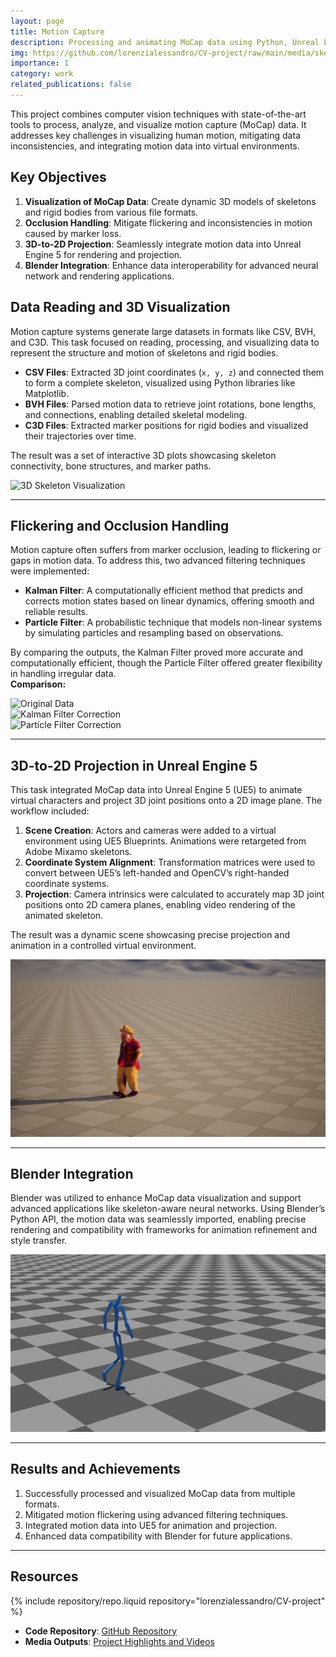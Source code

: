 ```yaml
---
layout: page
title: Motion Capture
description: Processing and animating MoCap data using Python, Unreal Engine 5, and Blender
img: https://github.com/lorenzialessandro/CV-project/raw/main/media/skeletonProjection.png
importance: 1
category: work
related_publications: false
---
```


This project combines computer vision techniques with state-of-the-art tools to process, analyze, and visualize motion capture (MoCap) data. It addresses key challenges in visualizing human motion, mitigating data inconsistencies, and integrating motion data into virtual environments.

## Key Objectives
1. **Visualization of MoCap Data**: Create dynamic 3D models of skeletons and rigid bodies from various file formats.
2. **Occlusion Handling**: Mitigate flickering and inconsistencies in motion caused by marker loss.
3. **3D-to-2D Projection**: Seamlessly integrate motion data into Unreal Engine 5 for rendering and projection.
4. **Blender Integration**: Enhance data interoperability for advanced neural network and rendering applications.


## Data Reading and 3D Visualization
Motion capture systems generate large datasets in formats like CSV, BVH, and C3D. This task focused on reading, processing, and visualizing data to represent the structure and motion of skeletons and rigid bodies.  
- **CSV Files**: Extracted 3D joint coordinates (`x, y, z`) and connected them to form a complete skeleton, visualized using Python libraries like Matplotlib.  
- **BVH Files**: Parsed motion data to retrieve joint rotations, bone lengths, and connections, enabling detailed skeletal modeling.  
- **C3D Files**: Extracted marker positions for rigid bodies and visualized their trajectories over time.  

The result was a set of interactive 3D plots showcasing skeleton connectivity, bone structures, and marker paths.  
  
<div class="row justify-content-sm-center">
    <div class="col-sm-8 mt-3 mt-md-0">
        <img src="https://github.com/lorenzialessandro/CV-project/raw/main/media/skeleton.gif" title="3D Skeleton Visualization" class="img-fluid rounded z-depth-1">
    </div>
</div>

---

## Flickering and Occlusion Handling
Motion capture often suffers from marker occlusion, leading to flickering or gaps in motion data. To address this, two advanced filtering techniques were implemented:  
- **Kalman Filter**: A computationally efficient method that predicts and corrects motion states based on linear dynamics, offering smooth and reliable results.
- **Particle Filter**: A probabilistic technique that models non-linear systems by simulating particles and resampling based on observations.  

By comparing the outputs, the Kalman Filter proved more accurate and computationally efficient, though the Particle Filter offered greater flexibility in handling irregular data.  
**Comparison:**  

<div class="row justify-content-sm-center">
    <div class="col-sm mt-3 mt-md-0">
        <img src="https://github.com/lorenzialessandro/CV-project/raw/main/media/ragnetto-basic.gif" title="Original Data" class="img-fluid rounded z-depth-1" >
    </div>
    <div class="col-sm mt-3 mt-md-0">
        <img src="https://github.com/lorenzialessandro/CV-project/raw/main/media/ragnetto-KF.gif" title="Kalman Filter Correction" class="img-fluid rounded z-depth-1" >
    </div>
    <div class="col-sm mt-3 mt-md-0">
        <img src="https://github.com/lorenzialessandro/CV-project/raw/main/media/ragnetto-PF.gif" title="Particle Filter Correction" class="img-fluid rounded z-depth-1" >
    </div>
</div>


---

## 3D-to-2D Projection in Unreal Engine 5
This task integrated MoCap data into Unreal Engine 5 (UE5) to animate virtual characters and project 3D joint positions onto a 2D image plane. The workflow included:  
1. **Scene Creation**: Actors and cameras were added to a virtual environment using UE5 Blueprints. Animations were retargeted from Adobe Mixamo skeletons.  
2. **Coordinate System Alignment**: Transformation matrices were used to convert between UE5’s left-handed and OpenCV’s right-handed coordinate systems.  
3. **Projection**: Camera intrinsics were calculated to accurately map 3D joint positions onto 2D camera planes, enabling video rendering of the animated skeleton.  

The result was a dynamic scene showcasing precise projection and animation in a controlled virtual environment.  

<div class="row justify-content-sm-center">
    <div class="col-sm-8 mt-3 mt-md-0">
        <img src="https://github.com/lorenzialessandro/CV-project/raw/main/media/skeletonProjection.png" title="Unreal Engine 5 Projection" class="img-fluid rounded z-depth-1" >
    </div>
</div>

---

## Blender Integration
Blender was utilized to enhance MoCap data visualization and support advanced applications like skeleton-aware neural networks. Using Blender’s Python API, the motion data was seamlessly imported, enabling precise rendering and compatibility with frameworks for animation refinement and style transfer.  

<div class="row justify-content-sm-center">
    <div class="col-sm-8 mt-3 mt-md-0">
        <img src="https://github.com/lorenzialessandro/CV-project/raw/main/media/bvhFrame.png" title="Blender Integration" class="img-fluid rounded z-depth-1">
    </div>
</div>

---

## Results and Achievements
1. Successfully processed and visualized MoCap data from multiple formats.  
2. Mitigated motion flickering using advanced filtering techniques.  
3. Integrated motion data into UE5 for animation and projection.  
4. Enhanced data compatibility with Blender for future applications.  

---

## Resources

<div class="repositories">
  {% include repository/repo.liquid repository="lorenzialessandro/CV-project" %}
</div>

- **Code Repository**: [GitHub Repository](https://github.com/lorenzialessandro/CV-project/)  
- **Media Outputs**: [Project Highlights and Videos](https://www.lucazzola.it/mocap.html)
